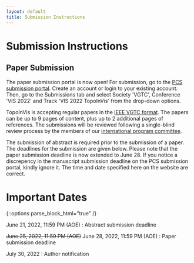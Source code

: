 ```yaml
---
layout: default
title: Submission Instructions
---
```


# Submission Instructions

## Paper Submission

The paper submission portal is now open! For submission, go to the 
[PCS submission portal](https://new.precisionconference.com/vgtc).
Create an account or login to your existing account. Then, go to the Submissions 
tab and select Society 'VGTC', Conference 'VIS 2022' and Track 'VIS 2022 TopoInVis' 
from the drop-down options. 

TopoInVis is accepting regular papers in the 
[IEEE VGTC format](https://tc.computer.org/vgtc/publications/conference/). 
The papers can be up to 9 pages of content, plus up to 2 additional pages of 
references. The submissions will be reviewed following a single-blind review 
process by the members of our [international program committee](organization.html).

The submission of abstract is required prior to the submission 
of a paper. The deadlines for the submission are given below. Please note that the 
paper submission deadline is now extended to June 28. If you notice a discrepency 
in the manuscript submission deadline on the PCS submission portal, kindly ignore 
it. The time and date specified here on the website are correct. 

# Important Dates

{::options parse_block_html="true" /}

June 21, 2022, 11:59 PM (AOE)
: Abstract submission deadline

<del>June 25, 2022, 11:59 PM (AOE)</del>
June 28, 2022, 11:59 PM (AOE)
: Paper submission deadline

July 30, 2022
: Author notification
